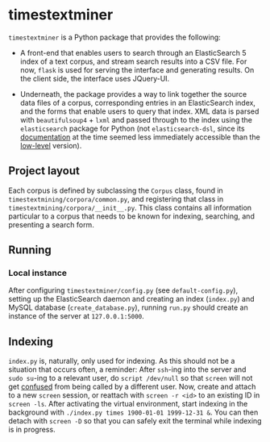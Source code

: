 timestextminer
===============================================================================


`timestextminer` is a Python package that provides the following:

- A front-end that enables users to search through an ElasticSearch 5 index of a text corpus, and stream search results into a CSV file. For now, `flask` is used for serving the interface and generating results. On the client side, the interface uses JQuery-UI.

- Underneath, the package provides a way to link together the source data files of a corpus, corresponding entries in an ElasticSearch index, and the forms that enable users to query that index. XML data is parsed with `beautifulsoup4` + `lxml` and passed through to the index using the `elasticsearch` package for Python (not `elasticsearch-dsl`, since its [documentation](https://elasticsearch-dsl.readthedocs.io/en/latest) at the time seemed less immediately accessible than the [low-level](https://www.elastic.co/guide/en/elasticsearch/reference/current/index.html) version).





Project layout
-------------------------------------------------------------------------------

Each corpus is defined by subclassing the `Corpus` class, found in `timestextmining/corpora/common.py`, and registering that class in `timestextmining/corpora/__init__.py`. This class contains all information particular to a corpus that needs to be known for indexing, searching, and presenting a search form.


Running
-------------------------------------------------------------------------------

### Local instance

After configuring `timestextminer/config.py` (see `default-config.py`), setting up the ElasticSearch daemon and creating an index (`index.py`) and MySQL database (`create_database.py`), running `run.py` should create an instance of the server at `127.0.0.1:5000`.



Indexing
-------------------------------------------------------------------------------

`index.py` is, naturally, only used for indexing. As this should not be a situation that occurs often, a reminder: After `ssh`-ing into the server and `sudo su`-ing to a relevant user, do `script /dev/null` so that `screen` will not get [confused](http://serverfault.com/q/116775) from being called by a different user. Now, create and attach to a new `screen` session, or reattach with `screen -r <id>` to an existing ID in `screen -ls`. After activating the virtual environment, start indexing in the background with `./index.py times 1900-01-01 1999-12-31 &`. You can then detach with `screen -D` so that you can safely exit the terminal while indexing is in progress.
